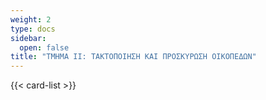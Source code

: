 ```yaml
---
weight: 2
type: docs
sidebar:
  open: false
title: "ΤΜΗΜΑ ΙΙ: ΤΑΚΤΟΠΟΙΗΣΗ ΚΑΙ ΠΡΟΣΚΥΡΩΣΗ ΟΙΚΟΠΕΔΩΝ"
---
```


{{< card-list >}}
